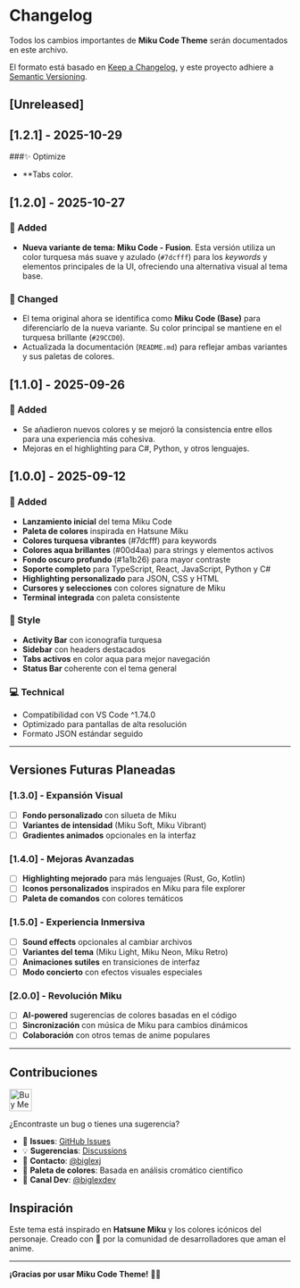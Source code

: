 # Changelog

Todos los cambios importantes de **Miku Code Theme** serán documentados en este archivo.

El formato está basado en [Keep a Changelog](https://keepachangelog.com/es-es/1.0.0/),
y este proyecto adhiere a [Semantic Versioning](https://semver.org/spec/v2.0.0.html).

## [Unreleased]

## [1.2.1] - 2025-10-29

###✨ Optimize

- **Tabs color.

## [1.2.0] - 2025-10-27

### 🎉 Added
- **Nueva variante de tema: Miku Code - Fusion**. Esta versión utiliza un color turquesa más suave y azulado (`#7dcfff`) para los *keywords* y elementos principales de la UI, ofreciendo una alternativa visual al tema base.

### 🔧 Changed
- El tema original ahora se identifica como **Miku Code (Base)** para diferenciarlo de la nueva variante. Su color principal se mantiene en el turquesa brillante (`#29CCD0`).
- Actualizada la documentación (`README.md`) para reflejar ambas variantes y sus paletas de colores.

## [1.1.0] - 2025-09-26

### 🎉 Added
- Se añadieron nuevos colores y se mejoró la consistencia entre ellos para una experiencia más cohesiva.
- Mejoras en el highlighting para C#, Python, y otros lenguajes.

## [1.0.0] - 2025-09-12

### 🎉 Added
- **Lanzamiento inicial** del tema Miku Code
- **Paleta de colores** inspirada en Hatsune Miku
- **Colores turquesa vibrantes** (#7dcfff) para keywords
- **Colores aqua brillantes** (#00d4aa) para strings y elementos activos
- **Fondo oscuro profundo** (#1a1b26) para mayor contraste
- **Soporte completo** para TypeScript, React, JavaScript, Python y C#
- **Highlighting personalizado** para JSON, CSS y HTML
- **Cursores y selecciones** con colores signature de Miku
- **Terminal integrada** con paleta consistente

### 🎨 Style
- **Activity Bar** con iconografía turquesa
- **Sidebar** con headers destacados
- **Tabs activos** en color aqua para mejor navegación
- **Status Bar** coherente con el tema general

### 💻 Technical
- Compatibilidad con VS Code ^1.74.0
- Optimizado para pantallas de alta resolución
- Formato JSON estándar seguido

---

## Versiones Futuras Planeadas

### [1.3.0] - Expansión Visual
- [ ] **Fondo personalizado** con silueta de Miku
- [ ] **Variantes de intensidad** (Miku Soft, Miku Vibrant)
- [ ] **Gradientes animados** opcionales en la interfaz

### [1.4.0] - Mejoras Avanzadas
- [ ] **Highlighting mejorado** para más lenguajes (Rust, Go, Kotlin)
- [ ] **Iconos personalizados** inspirados en Miku para file explorer
- [ ] **Paleta de comandos** con colores temáticos

### [1.5.0] - Experiencia Inmersiva
- [ ] **Sound effects** opcionales al cambiar archivos
- [ ] **Variantes del tema** (Miku Light, Miku Neon, Miku Retro)
- [ ] **Animaciones sutiles** en transiciones de interfaz
- [ ] **Modo concierto** con efectos visuales especiales

### [2.0.0] - Revolución Miku
- [ ] **AI-powered** sugerencias de colores basadas en el código
- [ ] **Sincronización** con música de Miku para cambios dinámicos
- [ ] **Colaboración** con otros temas de anime populares

---

## Contribuciones
<p align="left">
  <a href="https://www.buymeacoffee.com/biglexj" target="_blank"><img src="https://cdn.buymeacoffee.com/buttons/v2/default-yellow.png" alt="Buy Me A Coffee" height="40"></a>
</p>

¿Encontraste un bug o tienes una sugerencia? 
- 🐛 **Issues**: [GitHub Issues](https://github.com/biglexj/miku-code-theme)
- 💡 **Sugerencias**: [Discussions](https://github.com/biglexj/miku-code-theme/discussions)
- 📧 **Contacto**: [@biglexj](https://github.com/biglexj)
- 🎨 **Paleta de colores**: Basada en análisis cromático científico
- 🎵 **Canal Dev**: [@biglexdev](https://youtube.com/@biglexdev)

## Inspiración

Este tema está inspirado en **Hatsune Miku** y los colores icónicos del personaje.
Creado con 💙 por la comunidad de desarrolladores que aman el anime.

---

**¡Gracias por usar Miku Code Theme!** 🎌✨